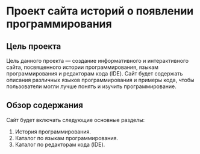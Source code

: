 # Проект сайта историй о появлении программирования

## Цель проекта

Цель данного проекта — создание информативного и интерактивного сайта, посвященного истории программирования, языкам программирования и редакторам кода (IDE). Сайт будет содержать описания различных языков программирования и примеры кода, чтобы пользователи могли лучше понять и изучить программирование.

## Обзор содержания

Сайт будет включать следующие основные разделы:

1. История программирования.
2. Каталог по языкам программирования.
3. Каталог по редакторам кода (IDE).